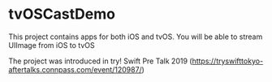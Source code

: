 # tvOSCastDemo
This project contains apps for both iOS and tvOS.
You will be able to stream UIImage from iOS to tvOS

The project was introduced in try! Swift Pre Talk 2019 (<https://tryswifttokyo-aftertalks.connpass.com/event/120987/>)
